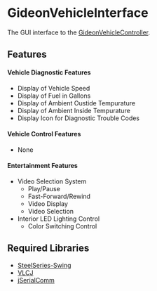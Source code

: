 # GideonVehicleInterface
The GUI interface to the [GideonVehicleController](https://github.com/jmj3886/GideonVehicleController).

## Features
#### Vehicle Diagnostic Features
* Display of Vehicle Speed
* Display of Fuel in Gallons
* Display of Ambient Oustide Tempurature
* Display of Ambient Inside Tempurature
* Display Icon for Diagnostic Trouble Codes

#### Vehicle Control Features
* None

#### Entertainment Features
* Video Selection System
  * Play/Pause
  * Fast-Forward/Rewind
  * Video Display
  * Video Selection
* Interior LED Lighting Control
  * Color Switching Control

## Required Libraries
* [SteelSeries-Swing](https://github.com/HanSolo/SteelSeries-Swing)
* [VLCJ](https://github.com/caprica/vlcj)
* [jSerialComm](https://github.com/Fazecast/jSerialComm)
